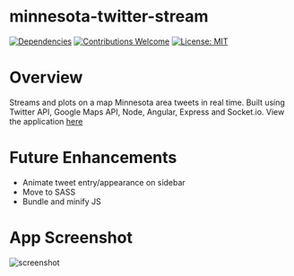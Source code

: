 # minnesota-twitter-stream
[![Dependencies](https://david-dm.org/schnogz/minnesota-twitter-stream.svg)](https://david-dm.org/schnogz/minnesota-twitter-stream.svg)
[![Contributions Welcome](https://img.shields.io/badge/contributions-welcome-brightgreen.svg?style=flat)](https://github.com/schnogz/minnesota-twitter-stream/issues)
[![License: MIT](https://img.shields.io/badge/License-MIT-yellow.svg)](https://opensource.org/licenses/MIT)

Overview
========
Streams and plots on a map Minnesota area tweets in real time.  Built using Twitter API, Google Maps API, 
Node, Angular, Express and Socket.io.  View the application [here](https://minnesota-twitter-stream.herokuapp.com/)

Future Enhancements
========
* Animate tweet entry/appearance on sidebar
* Move to SASS
* Bundle and minify JS

App Screenshot
========
![screenshot](https://cloud.githubusercontent.com/assets/6364918/26022905/88511066-3776-11e7-83f9-a9342e5d1ed3.png)
